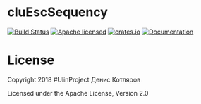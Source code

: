 # cluEscSequency

[![Build Status](https://travis-ci.org/clucompany/cluEscSequency.svg?branch=master)](https://travis-ci.org/clucompany/cluEscSequency)
[![Apache licensed](https://img.shields.io/badge/license-Apache%202.0-blue.svg)](./LICENSE)
[![crates.io](http://meritbadge.herokuapp.com/cluEscSequency)](https://crates.io/crates/cluEscSequency)
[![Documentation](https://docs.rs/cluEscSequency/badge.svg)](https://docs.rs/cluEscSequency)


# License

Copyright 2018 #UlinProject Денис Котляров

Licensed under the Apache License, Version 2.0
